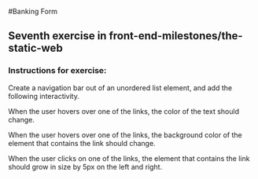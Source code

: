 #Banking Form

## Seventh exercise in front-end-milestones/the-static-web

### Instructions for exercise:


Create a navigation bar out of an unordered list element, and add the following interactivity.

When the user hovers over one of the links, the color of the text should change.

When the user hovers over one of the links, the background color of the element that contains the link should change.

When the user clicks on one of the links, the element that contains the link should grow in size by 5px on the left and right.
